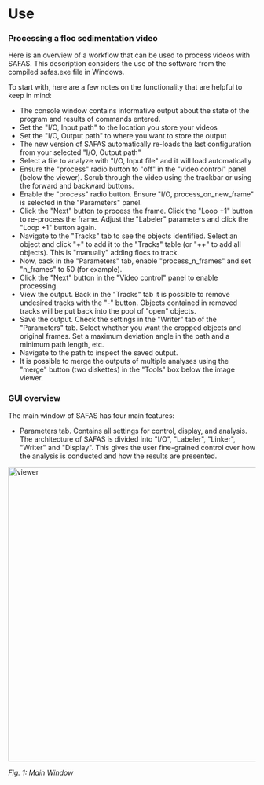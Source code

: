 # Use

### Processing a floc sedimentation video
Here is an overview of a workflow that can be used to process videos with SAFAS. This description considers the use of the software from the compiled safas.exe file in Windows.

To start with, here are a few notes on the functionality that are helpful to keep in mind: 
* The console window contains informative output about the state of the program and results of commands entered.
* Set the "I/O, Input path" to the location you store your videos
* Set the "I/O, Output path" to where you want to store the output
* The new version of SAFAS automatically re-loads the last configuration from your selected "I/O, Output path"
* Select a file to analyze with "I/O, Input file" and it will load automatically 
* Ensure the "process" radio button to "off" in the "video control" panel (below the viewer). Scrub through the video using the trackbar or using the forward and backward buttons. 
* Enable the "process" radio button. Ensure "I/O, process_on_new_frame" is selected in the "Parameters" panel. 
* Click the "Next" button to process the frame. Click the "Loop +1" button to re-process the frame. Adjust the "Labeler" parameters and click the "Loop +1" button again. 
* Navigate to the "Tracks" tab to see the objects identified. Select an object and click "+" to add it to the "Tracks" table (or "++" to add all objects). This is "manually" adding flocs to track. 
* Now, back in the "Parameters" tab, enable "process_n_frames" and set "n_frames" to 50 (for example). 
* Click the "Next" button in the "Video control" panel to enable processing. 
* View the output. Back in the "Tracks" tab it is possible to remove undesired tracks with the "-" button. Objects contained in removed tracks will be put back into the pool of "open" objects. 
* Save the output. Check the settings in the "Writer" tab of the "Parameters" tab. Select whether you want the cropped objects and original frames. Set a maximum deviation angle in the path and a minimum path length, etc. 
* Navigate to the path to inspect the saved output. 
* It is possible to merge the outputs of multiple analyses using the "merge" button (two diskettes) in the "Tools" box below the image viewer. 


### GUI overview
The main window of SAFAS has four main features: 
* Parameters tab. Contains all settings for control, display, and analysis. The architecture of SAFAS is divided into "I/O", "Labeler", "Linker", "Writer" and "Display". This gives the user fine-grained control over how the analysis is conducted and how the results are presented. 

<img align="center" src="../img/Capture-main.PNG" alt="viewer" width="600">

*Fig. 1: Main Window*